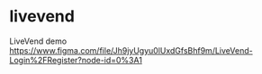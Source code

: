 # livevend

LiveVend demo
https://www.figma.com/file/Jh9jyUgyu0lUxdGfsBhf9m/LiveVend-Login%2FRegister?node-id=0%3A1
